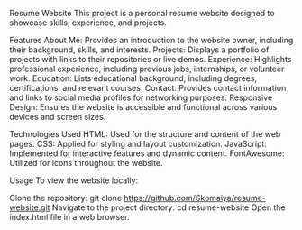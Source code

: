 Resume Website
This project is a personal resume website designed to showcase skills, experience, and projects.

Features
About Me: Provides an introduction to the website owner, including their background, skills, and interests.
Projects: Displays a portfolio of projects with links to their repositories or live demos.
Experience: Highlights professional experience, including previous jobs, internships, or volunteer work.
Education: Lists educational background, including degrees, certifications, and relevant courses.
Contact: Provides contact information and links to social media profiles for networking purposes.
Responsive Design: Ensures the website is accessible and functional across various devices and screen sizes.

Technologies Used
HTML: Used for the structure and content of the web pages.
CSS: Applied for styling and layout customization.
JavaScript: Implemented for interactive features and dynamic content.
FontAwesome: Utilized for icons throughout the website.

Usage
To view the website locally:

Clone the repository: git clone https://github.com/Skomaiya/resume-website.git
Navigate to the project directory: cd resume-website
Open the index.html file in a web browser.
